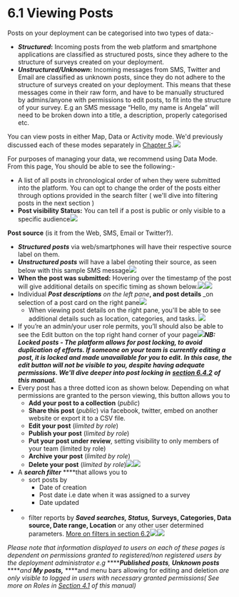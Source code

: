 # 6.1 Viewing Posts

Posts on your deployment can be categorised into two types of data:-

* _**Structured**_**:** Incoming posts from the web platform and smartphone applications are classified as structured posts, since they adhere to the structure of surveys created on your deployment.
* _**Unstructured/Unknown**_**:** Incoming messages from SMS, Twitter and Email are classified as unknown posts, since they do not adhere to the structure of surveys created on your deployment. This means that these messages come in their raw form, and have to be manually structured by admins/anyone with permissions to edit posts, to fit into the structure of your survey. E.g an SMS message “Hello, my name is Angela” will need to be broken down into a title, a description, properly categorised etc.

You can view posts in either Map, Data or Activity mode. We'd previously discussed each of these modes separately in [Chapter 5](../5.-modes-for-visualizing-and-managing-data-on-your-deployment/).![](../.gitbook/assets/data_mode_view_posts.png)

For purposes of managing your data, we recommend using Data Mode. From this page, You should be able to see the following:-

* A list of all posts in chronological order of when they were submitted into the platform. You can opt to change the order of the posts either through options provided in the search filter \( we'll dive into filtering posts in the next section \)
* **Post visibility Status:** You can tell if a post is public or only visible to a specific audience![](../.gitbook/assets/status_viewing.png)

**Post source** \(is it from the Web, SMS, Email or Twitter?\).

* _**Structured posts**_ via web/smartphones will have their respective source label on them.
* _**Unstructured posts**_ will have a label denoting their source, as seen below with this sample SMS message![](../.gitbook/assets/post_source_viewing.png)
* **When the post was submitted:** Hovering over the timestamp of the post will give additional details on specific timing as shown below.![](../.gitbook/assets/time_viewing.png)![](../.gitbook/assets/time_hover.png)
* Individual _**Post descriptions** on the left pane_**, and post details** \_on selection of a post card on the right pane![](../.gitbook/assets/post_description.png)
  * When viewing post details on the right pane, you'll be able to see additional details such as location, categories, and tasks. ![](../.gitbook/assets/post_detail_pane.png)
* If you’re an admin/your user role permits, you’ll should also be able to see the Edit button on the top right hand corner of your page![](../.gitbook/assets/edit_button.png)_**NB: Locked posts - The platform allows for post locking, to avoid duplication of efforts. If someone on your team is currently editing a post, it is locked and made unavailable for you to edit. In this case, the edit button will not be visible to you, despite having adequate permissions. We'll dive deeper into post locking in**_ [_**section 6.4.2**_](6.4-editing-posts.md) _**of this manual.**_
* Every post has a three dotted icon as shown below. Depending on what permissions are granted to the person viewing, this button allows you to
  * **Add your post to a collection** \(_public_\)
  * **Share this post** \(_public_\) via facebook, twitter, embed on another website or export it to a CSV file.
  * **Edit your post** \(_limited by role_\)
  * **Publish your post** \(_limited by role_\)
  * **Put your post under review**, setting visibility to only members of your team \(limited by role\)
  * **Archive your post** \(_limited by role_\)
  * **Delete your post** \(_limited by role_\)![](../.gitbook/assets/three_dots_map_mode.png)![](../.gitbook/assets/edit__add_to_collection__share__publish_etc.png)
* A _**search filter**_ ****that allows you to
  * sort posts by
    * Date of creation
    * Post date i.e date when it was assigned to a survey
    * Date updated
* * filter reports by _**Saved searches, Status,**_ **Surveys, Categories, Data source, Date range, Location** or any other user determined parameters. [More on filters in section 6.2](6.2-filtering-posts.md)![](../.gitbook/assets/filter_pane.png)![](../.gitbook/assets/search_filter.png)

_Please note that information displayed to users on each of these pages is dependent on permissions granted to registered/non registered users by the deployment administrator e.g_ ****_**Published posts**,_ _**Unknown posts**_ ****_and_ _**My posts,**_ ****and menu bars allowing for editing and deletion _are only visible to logged in users with necessary granted permissions\( See more on Roles in_ [_Section 4.1_](../4.-managing-people-on-your-deployment/4.1-roles.md) _of this manual\)_

